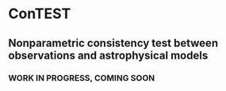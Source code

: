 # ConTEST
## Nonparametric consistency test between observations and astrophysical models

### WORK IN PROGRESS, COMING SOON
